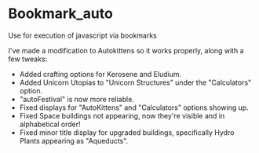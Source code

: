 # Bookmark_auto
Use for execution of javascript via bookmarks

I've made a modification to Autokittens so it works properly, along with a few tweaks:
   - Added crafting options for Kerosene and Eludium.
   - Added Unicorn Utopias to "Unicorn Structures" under the "Calculators" option.
   - "autoFestival" is now more reliable.
   - Fixed displays for "AutoKittens" and "Calculators" options showing up.
   - Fixed Space buildings not appearing, now they're visible and in alphabetical order!
   - Fixed minor title display for upgraded buildings, specifically Hydro Plants appearing as "Aqueducts".
